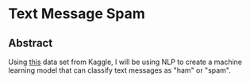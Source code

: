 # Text Message Spam

## Abstract
Using [this](https://www.kaggle.com/uciml/sms-spam-collection-dataset) data set from Kaggle, I will be using NLP to create a machine 
learning model that can classify text messages as "ham" or "spam".
